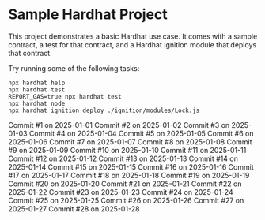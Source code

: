 # Sample Hardhat Project

This project demonstrates a basic Hardhat use case. It comes with a sample contract, a test for that contract, and a Hardhat Ignition module that deploys that contract.

Try running some of the following tasks:

```shell
npx hardhat help
npx hardhat test
REPORT_GAS=true npx hardhat test
npx hardhat node
npx hardhat ignition deploy ./ignition/modules/Lock.js
```
Commit #1 on 2025-01-01
Commit #2 on 2025-01-02
Commit #3 on 2025-01-03
Commit #4 on 2025-01-04
Commit #5 on 2025-01-05
Commit #6 on 2025-01-06
Commit #7 on 2025-01-07
Commit #8 on 2025-01-08
Commit #9 on 2025-01-09
Commit #10 on 2025-01-10
Commit #11 on 2025-01-11
Commit #12 on 2025-01-12
Commit #13 on 2025-01-13
Commit #14 on 2025-01-14
Commit #15 on 2025-01-15
Commit #16 on 2025-01-16
Commit #17 on 2025-01-17
Commit #18 on 2025-01-18
Commit #19 on 2025-01-19
Commit #20 on 2025-01-20
Commit #21 on 2025-01-21
Commit #22 on 2025-01-22
Commit #23 on 2025-01-23
Commit #24 on 2025-01-24
Commit #25 on 2025-01-25
Commit #26 on 2025-01-26
Commit #27 on 2025-01-27
Commit #28 on 2025-01-28
